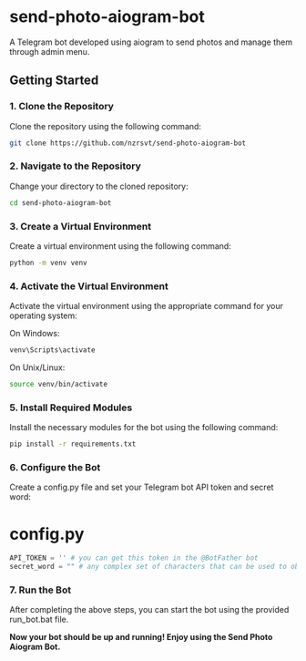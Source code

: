 # send-photo-aiogram-bot
A Telegram bot developed using aiogram to send photos and manage them through admin menu.

## Getting Started

### 1. Clone the Repository

Clone the repository using the following command:

```bash
git clone https://github.com/nzrsvt/send-photo-aiogram-bot
```

### 2. Navigate to the Repository
Change your directory to the cloned repository:

```bash
cd send-photo-aiogram-bot
```

### 3. Create a Virtual Environment
Create a virtual environment using the following command:

```bash
python -m venv venv
```

### 4. Activate the Virtual Environment
Activate the virtual environment using the appropriate command for your operating system:

On Windows:

```bash
venv\Scripts\activate
```

On Unix/Linux:

```bash
source venv/bin/activate
```

### 5. Install Required Modules
Install the necessary modules for the bot using the following command:

```bash
pip install -r requirements.txt
```

### 6. Configure the Bot
Create a config.py file and set your Telegram bot API token and secret word:

# config.py
```python
API_TOKEN = '' # you can get this token in the @BotFather bot
secret_word = "" # any complex set of characters that can be used to obtain administrator rights
```

### 7. Run the Bot
After completing the above steps, you can start the bot using the provided run_bot.bat file.

**Now your bot should be up and running! Enjoy using the Send Photo Aiogram Bot.**
